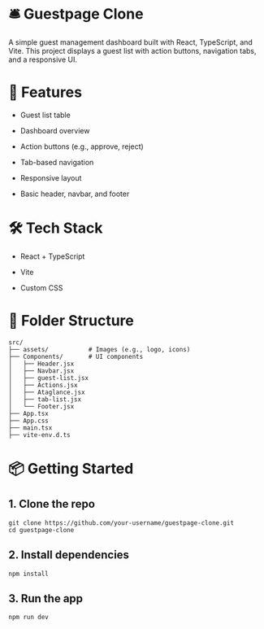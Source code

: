 # 🛎️ Guestpage Clone

A simple guest management dashboard built with React, TypeScript, and Vite. This project displays a guest list with action buttons, navigation tabs, and a responsive UI.

# 🚀 Features
- Guest list table

- Dashboard overview

- Action buttons (e.g., approve, reject)

- Tab-based navigation

- Responsive layout

- Basic header, navbar, and footer

# 🛠 Tech Stack
- React + TypeScript

- Vite

- Custom CSS

# 📁 Folder Structure
```
src/
├── assets/           # Images (e.g., logo, icons)
├── Components/       # UI components
│   ├── Header.jsx
│   ├── Navbar.jsx
│   ├── guest-list.jsx
│   ├── Actions.jsx
│   ├── Ataglance.jsx
│   ├── tab-list.jsx
│   └── Footer.jsx
├── App.tsx
├── App.css
├── main.tsx
├── vite-env.d.ts
```

# 📦 Getting Started
## 1. Clone the repo
```
git clone https://github.com/your-username/guestpage-clone.git
cd guestpage-clone
```
## 2. Install dependencies
```
npm install
```
## 3. Run the app
```
npm run dev
```
